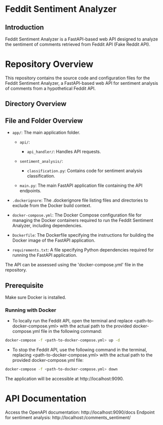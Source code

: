 # Feddit Sentiment Analyzer

## Introduction

Feddit Sentiment Analyzer is a FastAPI-based web API designed to analyze the sentiment of comments retrieved from Feddit API (Fake Reddit API).

# Repository Overview

This repository contains the source code and configuration files for the Feddit Sentiment Analyzer, a FastAPI-based web API for sentiment analysis of comments from a hypothetical Feddit API.

## Directory Overview
## File and Folder Overview


- `app/`: The main application folder.

  - `api/`:

    - `api_handler/`: Handles API requests.

  - `sentiment_analysis/`:

    - `classification.py`: Contains code for sentiment analysis classification.

  - `main.py`: The main FastAPI application file containing the API endpoints.

- `.dockerignore`: The .dockerignore file listing files and directories to exclude from the Docker build context.

- `docker-compose.yml`: The Docker Compose configuration file for managing the Docker containers required to run the Feddit Sentiment Analyzer, including dependencies.

- `Dockerfile`: The Dockerfile specifying the instructions for building the Docker image of the FastAPI application.

- `requirements.txt`: A file specifying Python dependencies required for running the FastAPI application.


The API can be assessed using the 'docker-compose.yml' file in the repository.

## Prerequisite

Make sure Docker is installed.

### Running with Docker

- To locally run the Feddit API, open the terminal and replace <path-to-docker-compose.yml> with the actual path to the provided docker-compose.yml file in the following command:
```bash
docker-compose -f <path-to-docker-compose.yml> up -d 
```

- To stop the Feddit API, use the following command in the terminal, replacing <path-to-docker-compose.yml> with the actual path to the provided docker-compose.yml file:
```bash
docker-compose -f <path-to-docker-compose.yml> down
```

The application will be accessible at http://localhost:9090.

# API Documentation
Access the OpenAPI documentation: http://localhost:9090/docs
Endpoint for sentiment analysis: http://localhost:/comments_sentiment/
